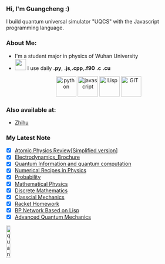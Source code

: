 ### Hi, I'm Guangcheng :)

I build quantum universal simulator "UQCS" with the Javascript programming language.

### About Me:

- I'm a student major in physics of Wuhan University
- <img src="https://media.giphy.com/media/WUlplcMpOCEmTGBtBW/giphy.gif" width="30"> I use daily **.py**, **.js**,**.cpp**,**.f90** **.c** **.cu**

<p align="center">
      <img src="https://www.vectorlogo.zone/logos/python/python-icon.svg" alt="python" width="55" height="55"/>
      <img src="https://www.vectorlogo.zone/logos/javascript/javascript-icon.svg" alt="javascript" width="55" height="55"/> 
      <img src="https://www.vectorlogo.zone/logos/common-lispnet/common-lispnet-icon.svg" alt="Lisp" width="55" height="55"/>
      <img src="https://www.vectorlogo.zone/logos/git-scm/git-scm-icon.svg" alt="GIT" width="55" height="55"/> 
</p>

### Also available at:

- [Zhihu](https://www.zhihu.com/people/shen-dang-fu-mu-xin-xiang-qing-hua)

### My Latest Note

- [x] [Atomic Physics Review](https://github.com/ElonDormancy/Physics-Note/blob/master/Note/The_Review_of_Atomic_Physics.pdf)[[Simplified version](https://zhuanlan.zhihu.com/p/371286925)]
- [x] [Electrodynamics_Brochure](https://github.com/ElonDormancy/Physics-Note/blob/master/Note/Electrodynamics_Brochure.pdf)
- [x] [Quantum Information and quantum computation](https://github.com/ElonDormancy/Physics-Note/blob/master/Note/QIC/The_Note_of_QIC%20V4.pdf)
- [x] [Numerical Recipes in Physics](https://github.com/ElonDormancy/Physics-Note/blob/master/Note/Numerical_Recipes_in_Physics_Report.pdf)
- [x] [Probability](https://github.com/ElonDormancy/Physics-Note/blob/master/Note/Probability.pdf)
- [x] [Mathematical Physics](https://zhuanlan.zhihu.com/p/343110386)
- [x] [Discrete Mathematics](https://zhuanlan.zhihu.com/p/149468789)
- [x] [Classcial Mechanics](https://github.com/ElonDormancy/Physics-Note/blob/master/Note/ClasscialMechanicsReview.pdf)
- [x] [Racket Homework](https://github.com/ElonDormancy/Physics-Note/tree/master/Note/Racket%20Note)
- [x] [BP Network Based on Lisp](https://github.com/ElonDormancy/Physics-Note/blob/master/Note/Neuron_Networks.pdf)
- [x] [Advanced Quantum Mechanics](https://github.com/ElonDormancy/Physics-Note/blob/master/Note/AdvancedQuantumMechanicsReview.pdf)

<p align="left">
    <img src="https://komarev.com/ghpvc/?username=ElonDormancy&style=flat&color=000000" alt="quantum computation" width="15%"/>
</p>

